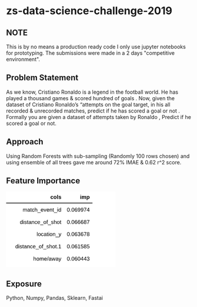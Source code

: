 # zs-data-science-challenge-2019

## NOTE 
This is by no means a production ready code I only use jupyter notebooks for prototyping.
The submissions were made in a 2 days "competitive environment".

## Problem Statement 
As we know, Cristiano Ronaldo is a legend in the football world. He has played a thousand games & scored hundred of goals . Now, given the dataset of Cristiano Ronaldo’s “attempts on the goal target, in his all recorded & unrecorded matches, predict if he has scored a goal or not . Formally you are given a dataset of attempts taken by Ronaldo , Predict if he scored a goal or not.

## Approach 
Using Random Forests with sub-sampling (Randomly 100 rows chosen) and using ensemble of all trees gave me around 72% IMAE & 0.62 r^2 score.

## Feature Importance

![Feature Importance](https://github.com/amitdu6ey/zs-data-science-challenge-2019/blob/master/imp-features.png)

## Exposure
Python, Numpy, Pandas, Sklearn, Fastai
